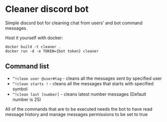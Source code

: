 # Cleaner discord bot

Simple discord bot for cleaning chat from users' and bot command messages.

Host it yourself with docker:

```console
docker build -t cleaner .
docker run -d -e TOKEN={bot token} cleaner
```

## Command list

* `^!clean user @user#tag` - cleans all the messages sent by specified user
* `^!clean starts !` - cleans all the messages that starts with specified symbol
* `^!clean last [number]` - cleans latest number messages (Default number is 25)

All of the commands that are to be executed needs the bot to have read message history and manage messages permissions to be set to true
